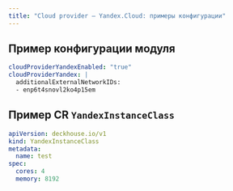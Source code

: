 ```yaml
---
title: "Cloud provider — Yandex.Cloud: примеры конфигурации"
---
```


## Пример конфигурации модуля

```yaml
cloudProviderYandexEnabled: "true"
cloudProviderYandex: |
  additionalExternalNetworkIDs:
  - enp6t4snovl2ko4p15em
```

## Пример CR `YandexInstanceClass`

```yaml
apiVersion: deckhouse.io/v1
kind: YandexInstanceClass
metadata:
  name: test
spec:
  cores: 4
  memory: 8192
```

